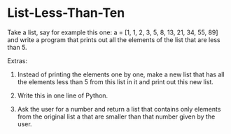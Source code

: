 # List-Less-Than-Ten

Take a list, say for example this one:
	a = [1, 1, 2, 3, 5, 8, 13, 21, 34, 55, 89]
and write a program that prints out all the elements of the list that are less than 5.

Extras:

1. Instead of printing the elements one by one, make a new list that has all the elements less than 5 from this list in it and print out this new list.

2. Write this in one line of Python.

3. Ask the user for a number and return a list that contains only elements from the original list a that are smaller than that number given by the user.
